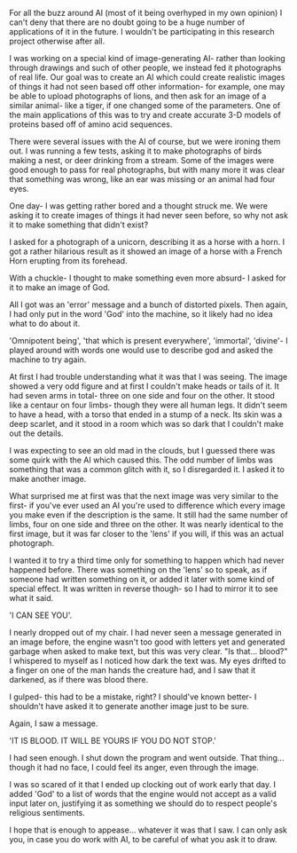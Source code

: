 For all the buzz around AI (most of it being overhyped in my own opinion) I can't deny that there are no doubt going to be a huge number of applications of it in the future. I wouldn't be participating in this research project otherwise after all.

I was working on a special kind of image-generating AI- rather than looking through drawings and such of other people, we instead fed it photographs of real life. Our goal was to create an AI which could create realistic images of things it had not seen based off other information- for example, one may be able to upload photographs of lions, and then ask for an image of a similar animal- like a tiger, if one changed some of the parameters. One of the main applications of this was to try and create accurate 3-D models of proteins based off of amino acid sequences.

There were several issues with the AI of course, but we were ironing them out. I was running a few tests, asking it to make photographs of birds making a nest, or deer drinking from a stream. Some of the images were good enough to pass for real photographs, but with many more it was clear that something was wrong, like an ear was missing or an animal had four eyes.

One day- I was getting rather bored and a thought struck me. We were asking it to create images of things it had never seen before, so why not ask it to make something that didn't exist?

I asked for a photograph of a unicorn, describing it as a horse with a horn. I got a rather hilarious result as it showed an image of a horse with a French Horn erupting from its forehead. 

With a chuckle- I thought to make something even more absurd- I asked for it to make an image of God.

All I got was an 'error' message and a bunch of distorted pixels. Then again, I had only put in the word 'God' into the machine, so it likely had no idea what to do about it.

'Omnipotent being', 'that which is present everywhere', 'immortal', 'divine'- I played around with words one would use to describe god and asked the machine to try again.

At first I had trouble understanding what it was that I was seeing. The image showed a very odd figure and at first I couldn't make heads or tails of it. It had seven arms in total- three on one side and four on the other. It stood like a centaur on four limbs- though they were all human legs. It didn't seem to have a head, with a torso that ended in a stump of a neck. Its skin was a deep scarlet, and it stood in a room which was so dark that I couldn't make out the details.

I was expecting to see an old mad in the clouds, but I guessed there was some quirk with the AI which caused this. The odd number of limbs was something that was a common glitch with it, so I disregarded it. I asked it to make another image.

What surprised me at first was that the next image was very similar to the first- if you've ever used an AI you're used to difference which every image you make even if the description is the same. It still had the same number of limbs, four on one side and three on the other. It was nearly identical to the first image, but it was far closer to the 'lens' if you will, if this was an actual photograph.

I wanted it to try a third time only for something to happen which had never happened before. There was something on the 'lens' so to speak, as if someone had written something on it, or added it later with some kind of special effect. It was written in reverse though- so I had to mirror it to see what it said.

'I CAN SEE YOU'. 

I nearly dropped out of my chair. I had never seen a message generated in an image before, the engine wasn't too good with letters yet and generated garbage when asked to make text, but this was very clear. "Is that... blood?" I whispered to myself as I noticed how dark the text was. My eyes drifted to a finger on one of the man hands the creature had, and I saw that it darkened, as if there was blood there.

I gulped- this had to be a mistake, right? I should've known better- I shouldn't have asked it to generate another image just to be sure.

Again, I saw a message.

'IT IS BLOOD. IT WILL BE YOURS IF YOU DO NOT STOP.'

I had seen enough. I shut down the program and went outside. That thing... though it had no face, I could feel its anger, even through the image. 

I was so scared of it that I ended up clocking out of work early that day. I added 'God' to a list of words that the engine would not accept as a valid input later on, justifying it as something we should do to respect people's religious sentiments.

I hope that is enough to appease... whatever it was that I saw. I can only ask you, in case you do work with AI, to be careful of what you ask it to draw. 